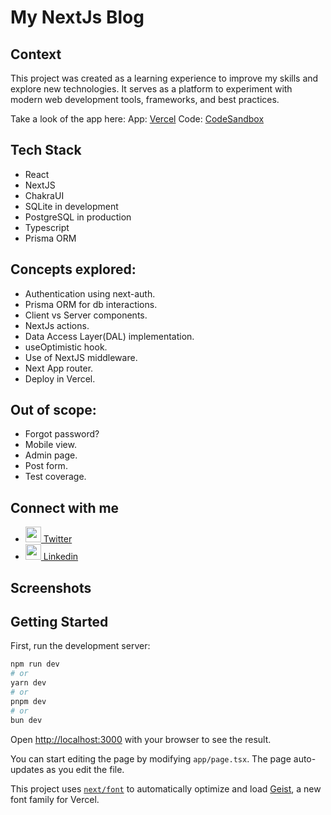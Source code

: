 # My NextJs Blog

## Context

This project was created as a learning experience to improve my skills and explore new technologies. It serves as a platform to experiment with modern web development tools, frameworks, and best practices.

Take a look of the app here:
App:  [Vercel](https://my-next-blog-ebon.vercel.app/)
Code: [CodeSandbox](https://codesandbox.io/p/github/Rulo180/my-next-blog/main?import=true)

## Tech Stack

- React
- NextJS
- ChakraUI
- SQLite in development
- PostgreSQL in production
- Typescript
- Prisma ORM

## Concepts explored:

- Authentication using next-auth.
- Prisma ORM for db interactions.
- Client vs Server components.
- NextJs actions.
- Data Access Layer(DAL) implementation.
- useOptimistic hook.
- Use of NextJS middleware.
- Next App router.
- Deploy in Vercel.

## Out of scope:

- Forgot password?
- Mobile view.
- Admin page.
- Post form.
- Test coverage.

## Connect with me

- [<img width="25" height="25" src="https://cdn.jsdelivr.net/gh/devicons/devicon/icons/twitter/twitter-original.svg" /> Twitter](https://twitter.com/Rulo_Valles) 
- [<img width="25" height="25" src="https://cdn.jsdelivr.net/gh/devicons/devicon/icons/linkedin/linkedin-original.svg" /> Linkedin](https://www.linkedin.com/in/martin-valles-0370a8133/)

## Screenshots


## Getting Started

First, run the development server:

```bash
npm run dev
# or
yarn dev
# or
pnpm dev
# or
bun dev
```

Open [http://localhost:3000](http://localhost:3000) with your browser to see the result.

You can start editing the page by modifying `app/page.tsx`. The page auto-updates as you edit the file.

This project uses [`next/font`](https://nextjs.org/docs/app/building-your-application/optimizing/fonts) to automatically optimize and load [Geist](https://vercel.com/font), a new font family for Vercel.
